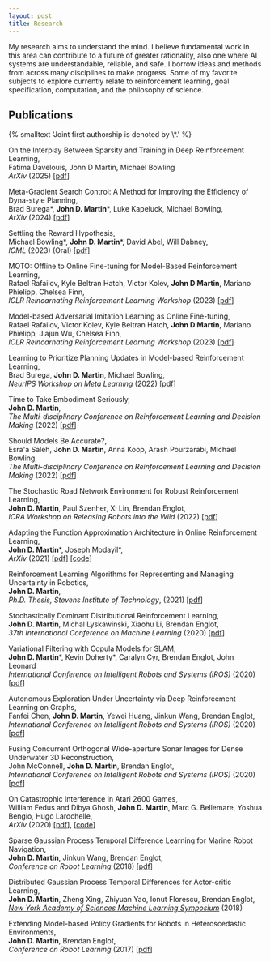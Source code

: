 ```yaml
---
layout: post
title: Research
---
```


My research aims to understand the mind.
I believe fundamental work in this area can contribute to a future of greater rationality, also one where AI systems are understandable, reliable, and safe. I borrow ideas and methods from across many disciplines to make progress. Some of my favorite subjects to explore currently relate to reinforcement learning, goal specification, computation, and the philosophy of science.



<h2 class="content-listing-header sans">Publications</h2>
{% smalltext  'Joint first authorship is denoted by \*.' %}

On the Interplay Between Sparsity and Training in Deep Reinforcement Learning,  
Fatima Davelouis, John D Martin, Michael Bowling  
*ArXiv* (2025) [[pdf](https://arxiv.org/pdf/2501.16729)] 

Meta-Gradient Search Control: A Method for Improving the Efficiency of Dyna-style Planning,  
Brad Burega\*, **John D. Martin**\*, Luke Kapeluck, Michael Bowling,  
*ArXiv* (2024) [[pdf](https://arxiv.org/pdf/2406.19561)] 

Settling the Reward Hypothesis,  
Michael Bowling\*, **John D. Martin**\*, David Abel, Will Dabney,  
*ICML* (2023) (Oral) [[pdf](https://arxiv.org/pdf/2212.10420.pdf)] 

MOTO: Offline to Online Fine-tuning for Model-Based Reinforcement Learning,  
Rafael Rafailov, Kyle Beltran Hatch, Victor Kolev, **John D Martin**, Mariano Phielipp, Chelsea Finn,  
*ICLR Reincarnating Reinforcement Learning Workshop* (2023) [[pdf](https://openreview.net/pdf?id=cH8XVu9hUV)]

Model-based Adversarial Imitation Learning as Online Fine-tuning,  
Rafael Rafailov, Victor Kolev, Kyle Beltran Hatch, **John D Martin**, Mariano Phielipp, Jiajun Wu, Chelsea Finn,  
*ICLR Reincarnating Reinforcement Learning Workshop* (2023) [[pdf](https://openreview.net/pdf?id=QPajRB7ISyB)]

Learning to Prioritize Planning Updates in Model-based Reinforcement Learning,  
Brad Burega, **John D. Martin**, Michael Bowling,  
*NeurIPS Workshop on Meta Learning* (2022) [[pdf](https://openreview.net/pdf?id=uR7ePjeB6z)]

Time to Take Embodiment Seriously,  
**John D. Martin**,  
*The Multi-disciplinary Conference on Reinforcement Learning and Decision Making* (2022) [[pdf](/assets/papers/2022_rldm_agency_workshop.pdf)]

Should Models Be Accurate?,  
Esra'a Saleh, **John D. Martin**, Anna Koop, Arash Pourzarabi, Michael Bowling,  
*The Multi-disciplinary Conference on Reinforcement Learning and Decision Making* (2022) [[pdf](https://arxiv.org/pdf/2205.10736.pdf)]

The Stochastic Road Network Environment for Robust Reinforcement Learning,  
**John D. Martin**, Paul Szenher, Xi Lin, Brendan Englot,   
*ICRA Workshop on Releasing Robots into the Wild* (2022) [[pdf](/assets/papers/2022_icra_workshop_srn.pdf)]

Adapting the Function Approximation Architecture in Online Reinforcement Learning,  
**John D. Martin**\*,  Joseph Modayil\*,  
*ArXiv* (2021) [[pdf](https://arxiv.org/pdf/2106.09776)] [[code](https://github.com/jdmartin86/frogseye)]

Reinforcement Learning Algorithms for Representing and Managing Uncertainty in Robotics,  
**John D. Martin**,  
*Ph.D. Thesis, Stevens Institute of Technology*, (2021) [[pdf](/assets/papers/2021_dissertation.pdf)]

Stochastically Dominant Distributional Reinforcement Learning,  
**John D. Martin**,  Michal Lyskawinski, Xiaohu Li, Brendan Englot,  
*37th International Conference on Machine Learning* (2020) [[pdf](https://arxiv.org/abs/1905.07318)]

Variational Filtering with Copula Models for SLAM,  
**John D. Martin**\*, Kevin Doherty\*, Caralyn Cyr, Brendan Englot, John Leonard  
*International Conference on Intelligent Robots and Systems (IROS)* (2020) [[pdf](https://arxiv.org/pdf/2008.00504.pdf)]

Autonomous Exploration Under Uncertainty via Deep Reinforcement Learning on Graphs,  
Fanfei Chen, **John D. Martin**, Yewei Huang, Jinkun Wang, Brendan Englot,  
*International Conference on Intelligent Robots and Systems (IROS)* (2020) [[pdf](https://arxiv.org/pdf/2007.12640.pdf)]

Fusing Concurrent Orthogonal Wide-aperture Sonar Images for Dense Underwater 3D Reconstruction,  
John McConnell, **John D. Martin**, Brendan Englot,  
*International Conference on Intelligent Robots and Systems (IROS)* (2020) [[pdf](https://arxiv.org/pdf/2007.10407.pdf)]

On Catastrophic Interference in Atari 2600 Games,  
William Fedus and Dibya Ghosh, **John D. Martin**, Marc G. Bellemare, Yoshua Bengio, Hugo Larochelle,  
*ArXiv* (2020) [[pdf](https://arxiv.org/abs/2002.12499)], [[code](https://github.com/google-research/google-research/tree/master/memento)]

Sparse Gaussian Process Temporal Difference Learning for Marine Robot Navigation,  
**John D. Martin**, Jinkun Wang, Brendan Englot,  
*Conference on Robot Learning* (2018) [[pdf](http://proceedings.mlr.press/v87/martin18a/martin18a.pdf)]

Distributed Gaussian Process Temporal Differences for Actor-critic Learning,  
**John D. Martin**, Zheng Xing, Zhiyuan Yao, Ionut Florescu, Brendan Englot,  
[*New York Academy of Sciences Machine Learning Symposium*](https://www.nyas.org/events/2018/12th-annual-machine-learning-symposium/?tab=description) (2018) 

Extending Model-based Policy Gradients for Robots in Heteroscedastic Environments,  
**John D. Martin**, Brendan Englot,  
*Conference on Robot Learning* (2017) [[pdf](http://proceedings.mlr.press/v78/martin17a/martin17a.pdf)]